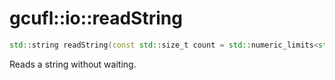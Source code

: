 # gcufl::io::readString
```cpp
std::string readString(const std::size_t count = std::numeric_limits<std::streamsize>::max(), const char until = std::char_traits<char>::eof()) noexcept;
```
Reads a string without waiting.
